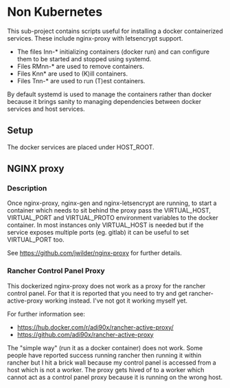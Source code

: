 # Non Kubernetes


This sub-project contains scripts useful for installing a docker containerized services. These include nginx-proxy with letsencrypt support.  

*  The files Inn-* initializing containers (docker run) and can configure them to be started and stopped using systemd.
*  Files RMnn-* are used to remove containers.
*  Files Knn* are used to (K)ill containers.
*  Files Tnn-* are used to run (T)est containers.

By default systemd is used to manage the containers rather than docker because
it brings sanity to managing dependencies between docker services and host
services.

## Setup

The docker services are placed under HOST_ROOT.

## NGINX proxy

### Description

Once nginx-proxy, nginx-gen and nginx-letsencrypt are running, to start a
container which needs to sit behind the proxy pass the VIRTUAL_HOST,
VIRTUAL_PORT and VIRTUAL_PROTO environment variables to the docker container.
In most instances only VIRTUAL_HOST is needed but if the service exposes
multiple ports (eg. gitlab) it can be useful to set VIRTUAL_PORT too.

See <https://github.com/jwilder/nginx-proxy> for further details.

### Rancher Control Panel Proxy

This dockerized nginx-proxy does not work as a proxy for the rancher control
panel.  For that it is reported that you need to try and get
rancher-active-proxy working instead.  I've not got it working myself yet.

For further information see:
*   <https://hub.docker.com/r/adi90x/rancher-active-proxy/>
*   <https://github.com/adi90x/rancher-active-proxy>

The "simple way" (run it as a docker container) does not work.  Some people have reported success running rancher then running it within rancher but I hit a brick wall because my control panel is accessed from a host which is not a worker.   The proxy gets hived of to a worker which cannot act as a control panel proxy because it is running on the wrong host.
